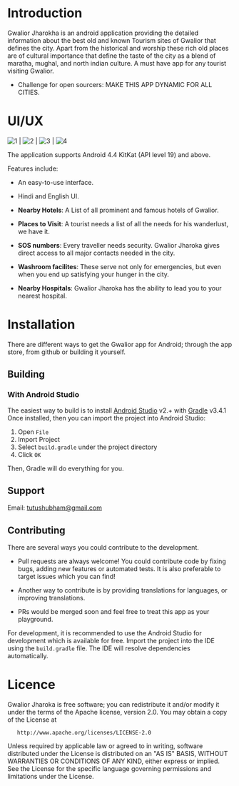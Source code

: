 # Introduction

Gwalior Jharokha is an android application providing the detailed information about the best old and known Tourism sites of Gwalior that defines the city. Apart from the historical and worship these rich old places are of cultural importance that define the taste of the city as a blend of maratha, mughal, and north indian culture. A must have app for any tourist visiting Gwalior.

* Challenge for open sourcers: MAKE THIS APP DYNAMIC FOR ALL CITIES.

# UI/UX
![1](1.png)  |  ![2](2.png) |  ![3](3.png)  |   ![4](4.png)

The application supports Android 4.4 KitKat (API level 19) and above.

Features include:

  * An easy-to-use interface.
  
  * Hindi and English UI.

  * **Nearby Hotels**: A List of all prominent and famous hotels of Gwalior.

  * **Places to Visit**: A tourist needs a list of all the needs for his wanderlust, we have it.

  * **SOS numbers**: Every traveller needs security. Gwalior Jharoka gives direct access to all major contacts needed in the city.

  * **Washroom facilites**: These serve not only for emergencies, but even when you end up satisfying your hunger in the city.

  * **Nearby Hospitals**: Gwalior Jharoka has the ability to lead you to your nearest hospital.

# Installation

There are different ways to get the Gwalior app for Android; through
the app store, from github or building it yourself.

## Building


### With Android Studio
The easiest way to build is to install [Android Studio](https://developer.android.com/sdk/index.html) v2.+
with [Gradle](https://www.gradle.org/) v3.4.1
Once installed, then you can import the project into Android Studio:

1. Open `File`
2. Import Project
3. Select `build.gradle` under the project directory
4. Click `OK`

Then, Gradle will do everything for you.

## Support

Email: tutushubham@gmail.com

## Contributing

There are several ways you could contribute to the development.

* Pull requests are always welcome! You could contribute code by fixing bugs, adding new features or automated tests. It is also preferable to target issues which you can find! 

* Another way to contribute is by providing translations for languages, or improving translations.

* PRs would be merged soon and feel free to treat this app as your playground.

For development, it is recommended to use the Android Studio for development which is available for free.
Import the project into the IDE using the `build.gradle` file. The IDE will resolve dependencies automatically.

# Licence
Gwalior Jharoka is free software; you can redistribute it and/or
modify it under the terms of the Apache license, version 2.0.
You may obtain a copy of the License at

       http://www.apache.org/licenses/LICENSE-2.0

Unless required by applicable law or agreed to in writing, software
distributed under the License is distributed on an "AS IS" BASIS,
WITHOUT WARRANTIES OR CONDITIONS OF ANY KIND, either express or implied.
See the License for the specific language governing permissions and
limitations under the License.
